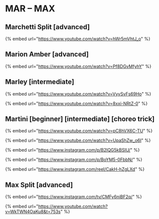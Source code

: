 # MAR – MAX

## Marchetti Split \[advanced]

{% embed url="https://www.youtube.com/watch?v=hWr5mVhtJ_o" %}

## Marion Amber \[advanced]

{% embed url="https://www.youtube.com/watch?v=Pf8DGvMfyhY" %}

## Marley \[intermediate]

{% embed url="https://www.youtube.com/watch?v=VyvSvFs69Ho" %}

{% embed url="https://www.youtube.com/watch?v=8xxi-NRtZ-0" %}

## Martini \[beginner] \[intermediate] \[choreo trick]

{% embed url="https://www.youtube.com/watch?v=pC8hVX6C-TU" %}

{% embed url="https://www.youtube.com/watch?v=UpaShZw_o6I" %}

{% embed url="https://www.instagram.com/p/B2lQG5kBSIU/" %}

{% embed url="https://www.instagram.com/p/BoYM5-0FbbN/" %}

{% embed url="https://www.instagram.com/reel/CakH-hZgLXd" %}

## Max Split \[advanced]

{% embed url="https://www.instagram.com/tv/CMFy6niBF2q/" %}

{% embed url="https://www.youtube.com/watch?v=WkTWN4OaKu8&t=753s" %}

